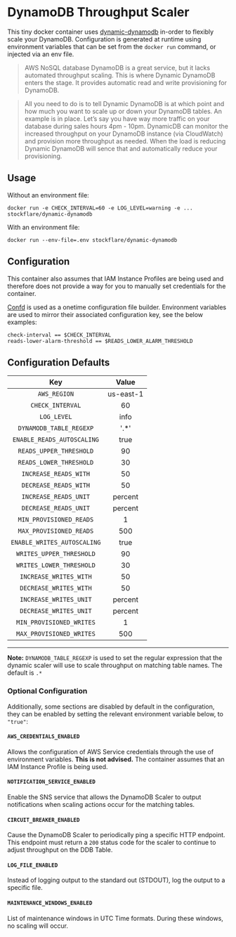 # DynamoDB Throughput Scaler

This tiny docker container uses [dynamic-dynamodb](https://github.com/sebdah/dynamic-dynamodb) in-order to flexibly scale your DynamoDB. Configuration is generated at runtime using environment variables that can be set from the `docker run` command, or injected via an env file.

> AWS NoSQL database DynamoDB is a great service, but it lacks automated throughput scaling. This is where Dynamic DynamoDB enters the stage. It provides automatic read and write provisioning for DynamoDB.

> All you need to do is to tell Dynamic DynamoDB is at which point and how much you want to scale up or down your DynamoDB tables. An example is in place. Let’s say you have way more traffic on your database during sales hours 4pm - 10pm. DynamicDB can monitor the increased throughput on your DynamoDB instance (via CloudWatch) and provision more throughput as needed. When the load is reducing Dynamic DynamoDB will sence that and automatically reduce your provisioning.

## Usage

Without an environment file:
```
docker run -e CHECK_INTERVAL=60 -e LOG_LEVEL=warning -e ... stockflare/dynamic-dynamodb
```

With an environment file:
```
docker run --env-file=.env stockflare/dynamic-dynamodb
```

## Configuration

This container also assumes that IAM Instance Profiles are being used and therefore does not provide a way for you to manually set credentials for the container.

[Confd](https://github.com/kelseyhightower/confd) is used as a onetime configuration file builder. Environment variables are used to mirror their associated configuration key, see the below examples:

```
check-interval == $CHECK_INTERVAL
reads-lower-alarm-threshold == $READS_LOWER_ALARM_THRESHOLD
```

## Configuration Defaults

| Key | Value |
|:----:|:----:|
| `AWS_REGION` | us-east-1 |
| `CHECK_INTERVAL` | 60 |
| `LOG_LEVEL` | info |
| `DYNAMODB_TABLE_REGEXP` | '.*' |
| `ENABLE_READS_AUTOSCALING` | true |
| `READS_UPPER_THRESHOLD` | 90 |
| `READS_LOWER_THRESHOLD` | 30 |
| `INCREASE_READS_WITH` | 50 |
| `DECREASE_READS_WITH` | 50 |
| `INCREASE_READS_UNIT` | percent |
| `DECREASE_READS_UNIT` | percent |
| `MIN_PROVISIONED_READS` | 1 |
| `MAX_PROVISIONED_READS` | 500 |
| `ENABLE_WRITES_AUTOSCALING` | true |
| `WRITES_UPPER_THRESHOLD` | 90 |
| `WRITES_LOWER_THRESHOLD` | 30 |
| `INCREASE_WRITES_WITH` | 50 |
| `DECREASE_WRITES_WITH` | 50 |
| `INCREASE_WRITES_UNIT` | percent |
| `DECREASE_WRITES_UNIT` | percent |
| `MIN_PROVISIONED_WRITES` | 1 |
| `MAX_PROVISIONED_WRITES` | 500 |

---

**Note:** `DYNAMODB_TABLE_REGEXP` is used to set the regular expression that the dynamic scaler will use to scale throughput on matching table names. The default is `.*`

### Optional Configuration

Additionally, some sections are disabled by default in the configuration, they can be enabled by setting the relevant environment variable below, to `"true"`:

#### `AWS_CREDENTIALS_ENABLED`
Allows the configuration of AWS Service credentials through the use of environment variables. **This is not advised.** The container assumes that an IAM Instance Profile is being used.

#### `NOTIFICATION_SERVICE_ENABLED`
Enable the SNS service that allows the DynamoDB Scaler to output notifications when scaling actions occur for the matching tables.

#### `CIRCUIT_BREAKER_ENABLED`
Cause the DynamoDB Scaler to periodically ping a specific HTTP endpoint. This endpoint must return a `200` status code for the scaler to continue to adjust throughput on the DDB Table.

#### `LOG_FILE_ENABLED`
Instead of logging output to the standard out (STDOUT), log the output to a specific file.

#### `MAINTENANCE_WINDOWS_ENABLED`
List of maintenance windows in UTC Time formats. During these windows, no scaling will occur.

